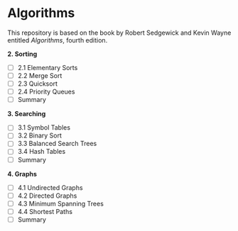 # Algorithms

This repository is based on the book by Robert Sedgewick and Kevin Wayne entitled *Algorithms*, fourth edition.

**2. Sorting**
- [ ] 2.1 Elementary Sorts
- [ ] 2.2 Merge Sort
- [ ] 2.3 Quicksort
- [ ] 2.4 Priority Queues
- [ ] Summary

**3. Searching**
- [ ] 3.1 Symbol Tables
- [ ] 3.2 Binary Sort
- [ ] 3.3 Balanced Search Trees
- [ ] 3.4 Hash Tables
- [ ] Summary

**4. Graphs**
- [ ] 4.1 Undirected Graphs
- [ ] 4.2 Directed Graphs
- [ ] 4.3 Minimum Spanning Trees
- [ ] 4.4 Shortest Paths
- [ ] Summary